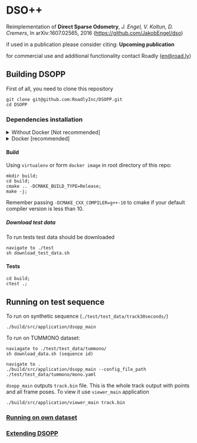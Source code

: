 # DSO++

Reimplementation of **Direct Sparse Odometry**, *J. Engel, V. Koltun, D. Cremers*, In arXiv:1607.02565, 2016 (https://github.com/JakobEngel/dso) 

if used in a publication please consider citing: **Upcoming publication**

for commercial use and additional functionality contact Roadly (en@road.ly)

## Building DSOPP

First of all, you need to clone this repository

```
git clone git@github.com:RoadlyInc/DSOPP.git
cd DSOPP
```

### Dependencies installation

<details>
<summary>Without Docker [Not recommended]</summary>

Note that this is not a recommended way to build this code.
Even if you want to extend it and take part in a development process, many modern IDEs give you an opportunity to [develp inside a docker contatiner](https://code.visualstudio.com/docs/remote/containers).
This section is more of an outline of the build process. If you encounter any problems please open an issue.

Be sure that `python3` is installed on your machine.

#### Using python virtual evironment [recommended]

It is recommended to exploit python virtual environments for each external project not to mess up your system's python dependecies.
To install `virtualenv` package:

```
pip3 install virtualenv 
```

To create a virtual environment run the following command

```
python3 -m venv dsopp_venv
```

And to activate:

```
source dsopp_venv/bin/activate
```

Now depending on your shell settings, you might see `(e) dsopp_venv` in your terminal line.

#### Installing python dependencies

From the root of this repository run:

```
pip3 -r requirements.txt
```

#### system dependencies

If you are on ubuntu or debian system:

```
apt install cmake libboost-all-dev graphviz doxygen libgl1-mesa-dev libglew-dev 
apt install git-lfs libprotobuf-dev protobuf-compiler libhdf5-dev libfreetype6-dev
apt install libtbb-dev openexr libavcodec-dev libavformat-dev libswscale-dev 
apt install libavutil-dev clang sed gawk clang-10 zlib1g clang-format-10 ninja-build
apt install wget ffmpeg libeigen3-dev libsuitesparse-dev lcov python2
```

Note: This package names are valid for ubuntu 18.04 and 20.04.

To use `clang-format-10` as `clang-format` add following to your `.bashrc` file:

```
alias clang-format='clang-fromat-10'
```

For installation on other systems, please find the alternative name of each package above in your package manager.

#### g++-10 compiler

You need to install at least `g++-10` compiler. For ubuntu it could be done via:

```
sudo add-apt-repository ppa:ubuntu-toolchain-r/test -y
sudo apt-get update
sudo apt -y install g++-10
```

You would need to pass `-DCMAKE_CXX_COMPILER=g++-10` to cmake

#### Recent cmake version

It is recommended ot use one of recent [cmake versions](https://cmake.org/download/). It could be installed via:

```
wget https://cmake.org/files/v3.17/cmake-3.17.0-Linux-x86_64.tar.gz
tar xvf cmake-3.17.0-Linux-x86_64.tar.gz
cd cmake-3.17.0-Linux-x86_64 
sudo cp -r bin /usr/
sudo cp -r share /usr/
sudo cp -r doc /usr/share/
sudo cp -r man /usr/share/
cd ..
rm -rf cmake*
```

Note that this would overwrite you system's cmake. As an alternative you can us it directly from untared directory.

</details>

<details>
<summary>Docker [recommended]</summary>

Docker is a great way to run a code within specific environment on any machine.
To install docker on ubuntu or debian:

```
sudo apt install docker
```

After installation [docker group should be created and added to user](https://docs.docker.com/engine/install/linux-postinstall/).

```
sudo groupadd docker
sudo usermod -aG docker $USER
```

Do not forget to log out after running the above commands.
Now `cd` to `docker/ubuntu/` and run the following command to build an image

```
docker image build -t dsopp:main --build-arg USER_ID=$(id−u) −−build−arg GROUP_ID=$(id -g) .
```

To connect to `dsopp:main` image and use gui docker should be added to xhost

```
xhost local:docker
```

And following command to open shell inside `dsopp:main` image in the current directory:

```
docker run --rm -it -v /tmp/.X11-unix:/tmp/.X11-unix -e HOME=$HOME −e DISPLAY=$DISPLAY -w $(pwd) −v HOME:$HOME --device=/dev/dri:/dev/dri -it dsopp:main bash
```

</details>

#### Build

Using `virtualenv` or form `docker image` in root directory of this repo:

```
mkdir build;
cd build;
cmake .. -DCMAKE_BUILD_TYPE=Release;
make -j;
```

Remember passing `-DCMAKE_CXX_COMPILER=g++-10` to cmake if your default compiler version is less than 10.

##### Download test data
To run tests test data should be downloaded


```
navigate to ./test
sh download_test_data.sh
```

#### Tests

```
cd build;
ctest .;
```

## Running on test sequence

To run on synthetic sequence (`./test/test_data/track30seconds/`)

```
./build/src/application/dsopp_main
```

To run on TUMMONO dataset:

```
naviagate to ./test/test_data/tummono/
sh download_data.sh (sequence id)

navigate to .
./build/src/application/dsopp_main --config_file_path ./test/test_data/tummono/mono.yaml
```

`dsopp_main` outputs `track.bin` file. This is the whole track output with points and all frame poses.
To view it use `viewer_main` application

```
./build/src/application/viewer_main track.bin
```

### [Running on own dataset](docs/running_on_own_dataset.md)

### [Extending DSOPP](docs/extending_dsopp.md)

<!---
### Python library only build

the library would be built in `build/pydsopp`

```
git clone --depth 1 https://github.com/RoadAR/DSOPP
mkdir build && cd build
cmake ../ -DBUILD_DOC=ON -DCHECK_FORMAT=ON
make pydsopp_lib
```

## Python library utils:
from `build` directory:

* `track2json` -- export `track.bin` to json

```
python3 -m pydsopp.utils.track2json --track input_track.bin --output output_track.json
```

* `extract_images` -- extract images from `track.bin`

```
python3 -m pydsopp.utils.extract_images --track input_track.bin --images output_image_folder
```

* `point_cloud_exporter` -- export point cloud in `xyz` or `las` format, in addition poses could be exported via `poses_file` path

Poses are exported in `frame_id t_x t_y t_z q_x q_y q_z q_w` format. Each pose is from camera to `ecef` world.
```
python3 -m pydsopp.utils.point_cloud_exporter --track track.bin --output output.xyz --coord_system ecef --color_scheme image_colors --file_format xyz --poses_file poses.txt
```
-->
